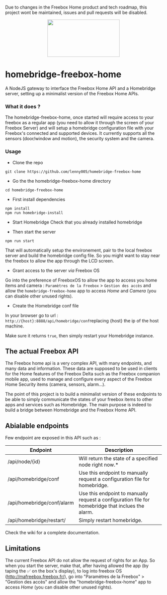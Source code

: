 Due to changes in the Freebox Home product and tech roadmap, this project wont be maintained, issues and pull requests will be disabled.

<p align="center">
  <img src="https://github.com/fbx/homebridge-freebox-home/raw/master/logo.png" data-canonical-src="https://github.com/fbx/homebridge-freebox-home/raw/master/logo.png" width="232" height="120" />
</p>

# homebridge-freebox-home
A NodeJS gateway to interface the Freebox Home API and a Homebridge server, setting up a minimalist version of the Freebox Home APIs.

### What it does ?
The homebridge-freebox-home, once started will require access to your freebox as a regular app (you need to allow it through the screen of your Freebox Server) and will setup a homebridge configuration file with your Freebox's connected and supported devices.
It currently supports all the sensors (door/window and motion), the security system and the camera.

### Usage

- Clone the repo
```
git clone https://github.com/lenny005/homebridge-freebox-home
```
- Go the the homebridge-freebox-home directory
```
cd homebridge-freebox-home
```
- First install dependencies
```
npm install
npm run homebridge-install
```
- Start Homebridge
Check that you already installed homebridge

- Then start the server
```
npm run start
```
That will automatically setup the environement, pair to the local freebox server and build the homebridge config file.
So you might want to stay near the freebox to allow the app through the LCD screen.

- Grant access to the server *via* Freebox OS

Go into the preference of FreeboxOS to allow the app to access you home items and camera :
`Paramètres de la Freebox` > `Gestion des accès` and allow the `homebridge-freebox-home` app to access *Home* and *Camera* (you can disable other unused rights).

- Create the Homebridge conf file

In your browser go to url : `http://{host}:8888/api/homebridge/conf`replacing {host} the ip of the host machine.

Make sure it returns `true`, then simply restart your Homebridge instance.

## The actual Freebox API
The Freebox home api is a very complex API, with many endpoints, and many data and information. These data are supposed to be used in clients for the Home features of the Freebox Delta such as the Freebox companion mobile app, used to manage and configure every aspect of the Freebox Home Security items (camera, sensors, alarm...).

The point of this project is to build a minimalist version of these endpoints to be able to simply communicate the states of your freebox items to other apps and services such as Homebridge.
The main purpose is indeed to build a bridge between Homebridge and the Freebox Home API.

## Abialable endpoints
Few endpoint are exposed in this API such as :

| Endpoint                 | Description                                                                              |
|--------------------------|------------------------------------------------------------------------------------------|
| /api/node/{id}           | Will return the state of a specified node right now.*                                    |
| /api/homebridge/conf     | Use this endpoint to manually request a configuration file for homebridge.               |
| /api/homebridge/conf/alarm| Use this endpoint to manually request a configuration file for homebridge that inclues the alarm.|
| /api/homebridge/restart/| Simply restart homebridge.|

Check the wiki for a complete documentation.

## Limitations
The current Freebox API do not allow the request of rights for an App.
So when you start the server, make that, after having allowed the app (by taping the ✅ on the box's display), to log into freebox OS (http://mafreebox.freebox.fr/), go into "Paramètres de la Freebox" > "Gestion des accès" and allow the "homebridge-freebox-home" app to access *Home* (you can disable other unused rights).
